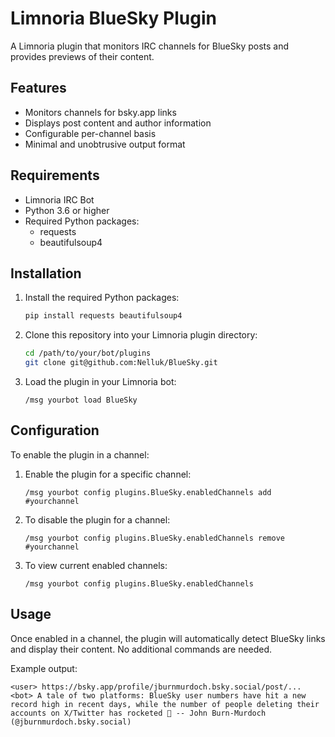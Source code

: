 # Limnoria BlueSky Plugin

A Limnoria plugin that monitors IRC channels for BlueSky posts and provides previews of their content.

## Features

- Monitors channels for bsky.app links
- Displays post content and author information
- Configurable per-channel basis
- Minimal and unobtrusive output format

## Requirements

- Limnoria IRC Bot
- Python 3.6 or higher
- Required Python packages:
  - requests
  - beautifulsoup4

## Installation

1. Install the required Python packages:
   ```bash
   pip install requests beautifulsoup4
   ```

2. Clone this repository into your Limnoria plugin directory:
   ```bash
   cd /path/to/your/bot/plugins
   git clone git@github.com:Nelluk/BlueSky.git
   ```

3. Load the plugin in your Limnoria bot:
   ```
   /msg yourbot load BlueSky
   ```

## Configuration

To enable the plugin in a channel:

1. Enable the plugin for a specific channel:
   ```
   /msg yourbot config plugins.BlueSky.enabledChannels add #yourchannel
   ```

2. To disable the plugin for a channel:
   ```
   /msg yourbot config plugins.BlueSky.enabledChannels remove #yourchannel
   ```

3. To view current enabled channels:
   ```
   /msg yourbot config plugins.BlueSky.enabledChannels
   ```

## Usage

Once enabled in a channel, the plugin will automatically detect BlueSky links and display their content. No additional commands are needed.

Example output:
```
<user> https://bsky.app/profile/jburnmurdoch.bsky.social/post/...
<bot> A tale of two platforms: BlueSky user numbers have hit a new record high in recent days, while the number of people deleting their accounts on X/Twitter has rocketed 🚀 -- John Burn-Murdoch (@jburnmurdoch.bsky.social)
```

